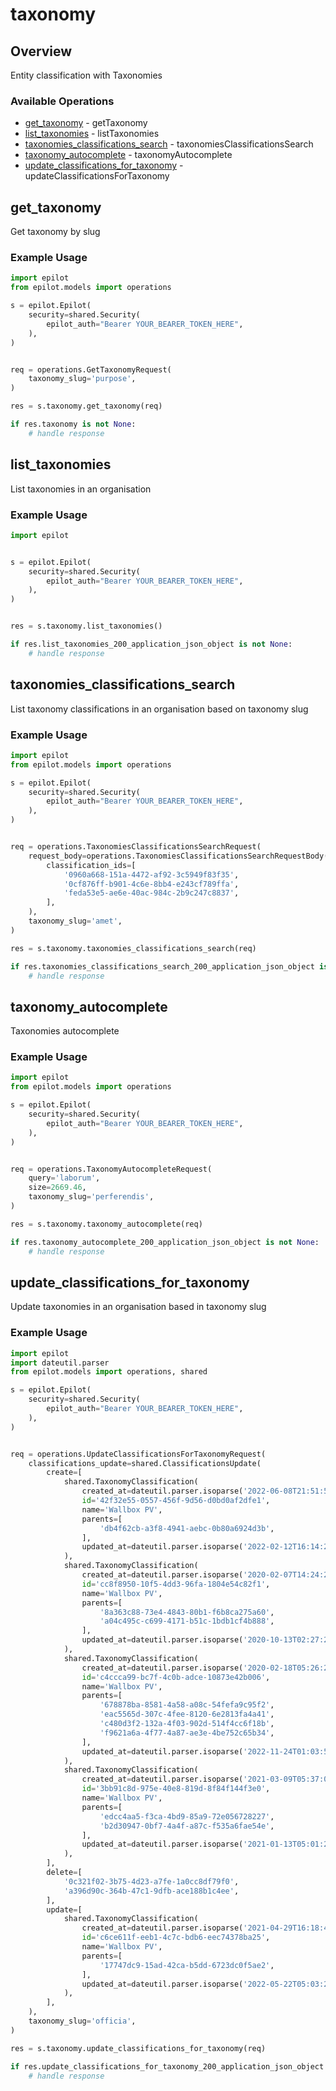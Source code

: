 # taxonomy

## Overview

Entity classification with Taxonomies

### Available Operations

* [get_taxonomy](#get_taxonomy) - getTaxonomy
* [list_taxonomies](#list_taxonomies) - listTaxonomies
* [taxonomies_classifications_search](#taxonomies_classifications_search) - taxonomiesClassificationsSearch
* [taxonomy_autocomplete](#taxonomy_autocomplete) - taxonomyAutocomplete
* [update_classifications_for_taxonomy](#update_classifications_for_taxonomy) - updateClassificationsForTaxonomy

## get_taxonomy

Get taxonomy by slug

### Example Usage

```python
import epilot
from epilot.models import operations

s = epilot.Epilot(
    security=shared.Security(
        epilot_auth="Bearer YOUR_BEARER_TOKEN_HERE",
    ),
)


req = operations.GetTaxonomyRequest(
    taxonomy_slug='purpose',
)

res = s.taxonomy.get_taxonomy(req)

if res.taxonomy is not None:
    # handle response
```

## list_taxonomies

List taxonomies in an organisation

### Example Usage

```python
import epilot


s = epilot.Epilot(
    security=shared.Security(
        epilot_auth="Bearer YOUR_BEARER_TOKEN_HERE",
    ),
)


res = s.taxonomy.list_taxonomies()

if res.list_taxonomies_200_application_json_object is not None:
    # handle response
```

## taxonomies_classifications_search

List taxonomy classifications in an organisation based on taxonomy slug

### Example Usage

```python
import epilot
from epilot.models import operations

s = epilot.Epilot(
    security=shared.Security(
        epilot_auth="Bearer YOUR_BEARER_TOKEN_HERE",
    ),
)


req = operations.TaxonomiesClassificationsSearchRequest(
    request_body=operations.TaxonomiesClassificationsSearchRequestBody(
        classification_ids=[
            '0960a668-151a-4472-af92-3c5949f83f35',
            '0cf876ff-b901-4c6e-8bb4-e243cf789ffa',
            'feda53e5-ae6e-40ac-984c-2b9c247c8837',
        ],
    ),
    taxonomy_slug='amet',
)

res = s.taxonomy.taxonomies_classifications_search(req)

if res.taxonomies_classifications_search_200_application_json_object is not None:
    # handle response
```

## taxonomy_autocomplete

Taxonomies autocomplete

### Example Usage

```python
import epilot
from epilot.models import operations

s = epilot.Epilot(
    security=shared.Security(
        epilot_auth="Bearer YOUR_BEARER_TOKEN_HERE",
    ),
)


req = operations.TaxonomyAutocompleteRequest(
    query='laborum',
    size=2669.46,
    taxonomy_slug='perferendis',
)

res = s.taxonomy.taxonomy_autocomplete(req)

if res.taxonomy_autocomplete_200_application_json_object is not None:
    # handle response
```

## update_classifications_for_taxonomy

Update taxonomies in an organisation based in taxonomy slug

### Example Usage

```python
import epilot
import dateutil.parser
from epilot.models import operations, shared

s = epilot.Epilot(
    security=shared.Security(
        epilot_auth="Bearer YOUR_BEARER_TOKEN_HERE",
    ),
)


req = operations.UpdateClassificationsForTaxonomyRequest(
    classifications_update=shared.ClassificationsUpdate(
        create=[
            shared.TaxonomyClassification(
                created_at=dateutil.parser.isoparse('2022-06-08T21:51:55.851Z'),
                id='42f32e55-0557-456f-9d56-d0bd0af2dfe1',
                name='Wallbox PV',
                parents=[
                    'db4f62cb-a3f8-4941-aebc-0b80a6924d3b',
                ],
                updated_at=dateutil.parser.isoparse('2022-02-12T16:14:24.791Z'),
            ),
            shared.TaxonomyClassification(
                created_at=dateutil.parser.isoparse('2020-02-07T14:24:22.214Z'),
                id='cc8f8950-10f5-4dd3-96fa-1804e54c82f1',
                name='Wallbox PV',
                parents=[
                    '8a363c88-73e4-4843-80b1-f6b8ca275a60',
                    'a04c495c-c699-4171-b51c-1bdb1cf4b888',
                ],
                updated_at=dateutil.parser.isoparse('2020-10-13T02:27:28.104Z'),
            ),
            shared.TaxonomyClassification(
                created_at=dateutil.parser.isoparse('2020-02-18T05:26:29.481Z'),
                id='c4ccca99-bc7f-4c0b-adce-10873e42b006',
                name='Wallbox PV',
                parents=[
                    '678878ba-8581-4a58-a08c-54fefa9c95f2',
                    'eac5565d-307c-4fee-8120-6e2813fa4a41',
                    'c480d3f2-132a-4f03-902d-514f4cc6f18b',
                    'f9621a6a-4f77-4a87-ae3e-4be752c65b34',
                ],
                updated_at=dateutil.parser.isoparse('2022-11-24T01:03:51.181Z'),
            ),
            shared.TaxonomyClassification(
                created_at=dateutil.parser.isoparse('2021-03-09T05:37:08.074Z'),
                id='3bb91c8d-975e-40e8-819d-8f84f144f3e0',
                name='Wallbox PV',
                parents=[
                    'edcc4aa5-f3ca-4bd9-85a9-72e056728227',
                    'b2d30947-0bf7-4a4f-a87c-f535a6fae54e',
                ],
                updated_at=dateutil.parser.isoparse('2021-01-13T05:01:27.465Z'),
            ),
        ],
        delete=[
            '0c321f02-3b75-4d23-a7fe-1a0cc8df79f0',
            'a396d90c-364b-47c1-9dfb-ace188b1c4ee',
        ],
        update=[
            shared.TaxonomyClassification(
                created_at=dateutil.parser.isoparse('2021-04-29T16:18:41.909Z'),
                id='c6ce611f-eeb1-4c7c-bdb6-eec74378ba25',
                name='Wallbox PV',
                parents=[
                    '17747dc9-15ad-42ca-b5dd-6723dc0f5ae2',
                ],
                updated_at=dateutil.parser.isoparse('2022-05-22T05:03:27.540Z'),
            ),
        ],
    ),
    taxonomy_slug='officia',
)

res = s.taxonomy.update_classifications_for_taxonomy(req)

if res.update_classifications_for_taxonomy_200_application_json_object is not None:
    # handle response
```
